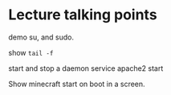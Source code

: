 # Lecture talking points

demo su, and sudo.

show `tail -f`

start and stop a daemon
service apache2 start

Show minecraft start on boot in a screen.

